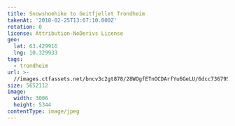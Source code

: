 ```yaml
---
title: Snowshoehike to Geitfjellet Trondheim
takenAt: '2018-02-25T13:07:10.000Z'
rotation: 0
license: Attribution-NoDerivs License
geo:
  lat: 63.429916
  lng: 10.329933
tags:
  - trondheim
url: >-
  //images.ctfassets.net/bncv3c2gt878/28WOgfETnOCDArfYu6GeLU/6dcc736795a9912f9e24bd87ededca7f/snowshoehike-to-geitfjellet-trondheim_38670133920_o
size: 5652112
image:
  width: 3006
  height: 5344
contentType: image/jpeg
---
```


